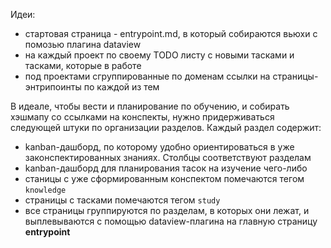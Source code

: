 Идеи:
- стартовая страница - entrypoint.md, в который собираются вьюхи с помозью плагина dataview
- на каждый проект по своему TODO листу с новыми тасками и тасками, которые в работе
- под проектами сгруппированные по доменам ссылки на страницы-энтрипоинты по каждой из тем

В идеале, чтобы вести и планирование по обучению, и собирать хэшмапу со ссылками на конспекты, нужно придерживаться следующей штуки по организации разделов.
Каждый раздел содержит:
- kanban-дашборд, по которому удобно ориентироваться в уже законспектированных знаниях. Столбцы соответствуют разделам
- kanban-дашборд для планирования тасок на изучение чего-либо
- станицы с уже сформированным конспектом помечаются тегом `knowledge`
- страницы с тасками помечаются тегом `study`
- все страницы группируются по разделам, в которых они лежат, и выплевываются с помощью dataview-плагина на главную страницу **entrypoint**
